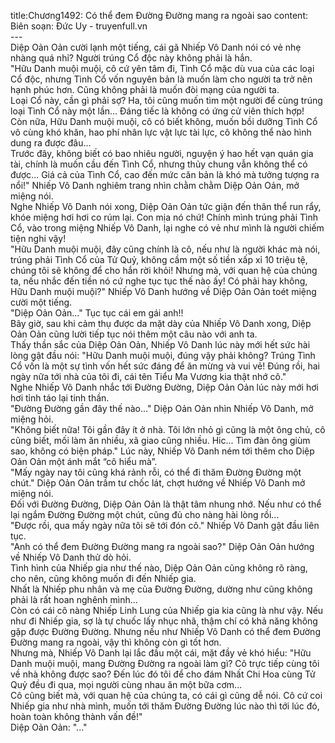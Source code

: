 title:Chương1492: Có thể đem Đường Đường mang ra ngoài sao
content:
Biên soạn: Đức Uy - truyenfull.vn<br>---<br>Diệp Oản Oản cười lạnh một tiếng, cái gã Nhiếp Vô Danh nói có vẻ nhẹ nhàng quá nhỉ? Người trúng Cổ độc này không phải là hắn.<br>"Hữu Danh muội muội, cô cứ yên tâm đi, Tình Cổ mặc dù vua của các loại Cổ độc, nhưng Tình Cổ vốn nguyên bản là muốn làm cho người ta trở nên hạnh phúc hơn. Cũng không phải là muốn đòi mạng của người ta.<br>Loại Cổ này, cần gì phải sợ? Ha, tôi cũng muốn tìm một người để cùng trúng loại Tình Cổ này một lần... Đáng tiếc là không có ứng cử viên thích hợp!<br>Còn nữa, Hữu Danh muội muội, cô có biết không, muốn bồi dưỡng Tình Cổ vô cùng khó khăn, hao phí nhân lực vật lực tài lực, cô không thể nào hình dung ra được đâu…<br>Trước đây, không biết có bao nhiêu người, nguyện ý hao hết vạn quán gia tài, chính là muốn cầu đến Tình Cổ, nhưng thủy chung vẫn không thể có được... Giá cả của Tình Cổ, cao đến mức căn bản là khó mà tưởng tượng ra nổi!" Nhiếp Vô Danh nghiêm trang nhìn chằm chằm Diệp Oản Oản, mở miệng nói.<br>Nghe Nhiếp Vô Danh nói xong, Diệp Oản Oản tức giận đến thân thể run rẩy, khóe miệng hơi hơi co rúm lại. Con mịa nó chứ! Chính mình trúng phải Tình Cổ, vào trong miệng Nhiếp Vô Danh, lại nghe có vẻ như mình là người chiếm tiện nghi vậy!<br>"Hữu Danh muội muội, đây cũng chính là cô, nếu như là người khác mà nói, trúng phải Tình Cổ của Tử Quỷ, không cầm một số tiền xấp xỉ 10 triệu tệ, chúng tôi sẽ không để cho hắn rời khỏi! Nhưng mà, với quan hệ của chúng ta, nếu nhắc đến tiền nó cứ nghe tục tục thế nào ấy! Có phải hay không, Hữu Danh muội muội?" Nhiếp Vô Danh hướng về Diệp Oản Oản toét miệng cười một tiếng.<br>"Diệp Oản Oản..." Tục tục cái em gái anh!!<br>Bây giờ, sau khi cảm thụ được da mặt dày của Nhiếp Vô Danh xong, Diệp Oản Oản cũng lười tiếp tục nói thêm một câu nào với anh ta.<br>Thấy thần sắc của Diệp Oản Oản, Nhiếp Vô Danh lúc này mới hết sức hài lòng gật đầu nói: "Hữu Danh muội muội, đúng vậy phải không? Trúng Tình Cổ vốn là một sự tình vốn hết sức đáng để ăn mừng và vui vẻ! Đúng rồi, hai ngày nữa tới nhà của tôi đi, cái tên Tiểu Ma Vương kia thật nhớ cô."<br>Nghe Nhiếp Vô Danh nhắc tới Đường Đường, Diệp Oản Oản lúc này mới hơi hơi tỉnh táo lại tinh thần.<br>"Đường Đường gần đây thế nào..." Diệp Oản Oản nhìn Nhiếp Vô Danh, mở miệng hỏi.<br>"Không biết nữa! Tôi gần đây ít ở nhà. Tôi lớn nhỏ gì cũng là một ông chủ, cô cũng biết, mối làm ăn nhiều, xã giao cũng nhiều. Hic... Tìm đàn ông giùm sao, không có biện pháp." Lúc này, Nhiếp Vô Danh ném tới thêm cho Diệp Oản Oản một ánh mắt “cô hiểu mà”.<br>"Mấy ngày nay tôi cũng khá rảnh rỗi, có thể đi thăm Đường Đường một chút." Diệp Oản Oản trầm tư chốc lát, chợt hướng về Nhiếp Vô Danh mở miệng nói.<br>Đối với Đường Đường, Diệp Oản Oản là thật tâm nhung nhớ. Nếu như có thể lại ngắm Đường Đường một chút, cũng đủ cho nàng hài lòng rồi...<br>"Được rồi, qua mấy ngày nữa tôi sẽ tới đón cô." Nhiếp Vô Danh gật đầu liên tục.<br>"Anh có thể đem Đường Đường mang ra ngoài sao?" Diệp Oản Oản hướng về Nhiếp Vô Danh thử dò hỏi.<br>Tình hình của Nhiếp gia như thế nào, Diệp Oản Oản cũng không rõ ràng, cho nên, cũng không muốn đi đến Nhiếp gia.<br>Nhất là Nhiếp phu nhân và mẹ của Đường Đường, dường như cũng không phải là rất hoan nghênh mình...<br>Còn có cái cô nàng Nhiếp Linh Lung của Nhiếp gia kia cũng là như vậy. Nếu như đi Nhiếp gia, sợ là tự chuốc lấy nhục nhã, thậm chí có khả năng không gặp được Đường Đường. Nhưng nếu như Nhiếp Vô Danh có thể đem Đường Đường mang ra ngoài, vậy thì không còn gì tốt hơn.<br>Nhưng mà, Nhiếp Vô Danh lại lắc đầu một cái, mặt đầy vẻ khó hiểu: "Hữu Danh muội muội, mang Đường Đường ra ngoài làm gì? Cô trực tiếp cùng tôi về nhà không được sao? Đến lúc đó tôi để cho đám Nhất Chi Hoa cùng Tử Quỷ đều đi qua, mọi người cùng nhau ăn một bữa cơm...<br>Cô cũng biết mà, với quan hệ của chúng ta, có cái gì cũng dễ nói. Cô cứ coi Nhiếp gia như nhà mình, muốn tới thăm Đường Đường lúc nào thì tới lúc đó, hoàn toàn không thành vấn đề!"<br>Diệp Oản Oản: "..."
